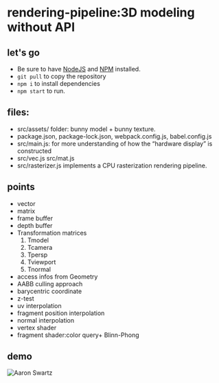 # rendering-pipeline:3D modeling without API

## let's go
* Be sure to have [NodeJS](https://nodejs.org/en/) and [NPM](https://www.npmjs.com/) installed.
* `git pull` to copy the repository
* `npm i` to install dependencies
* `npm start` to run.


##  files:
* src/assets/ folder: bunny model + bunny texture.
* package.json, package-lock.json, webpack.config.js, babel.config.js
* src/main.js: for more understanding of how the “hardware display” is constructed
* src/vec.js src/mat.js
* src/rasterizer.js implements a CPU rasterization rendering pipeline.



## points
* vector
* matrix
* frame buffer
* depth buffer
* Transformation matrices
  1. Tmodel
  2. Tcamera
  3. Tpersp
  4. Tviewport
  5. Tnormal
* access infos from Geometry
* AABB culling approach
* barycentric coordinate
* z-test
* uv interpolation
* fragment position interpolation
* normal interpolation
* vertex shader
* fragment shader:color query+ Blinn-Phong

## demo
![Aaron Swartz]()

